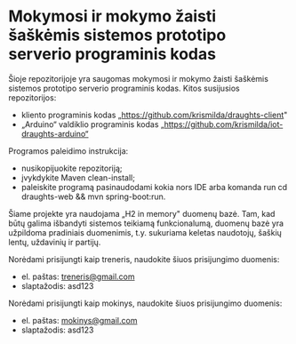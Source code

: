 # Mokymosi ir mokymo žaisti šaškėmis sistemos prototipo serverio programinis kodas

Šioje repozitorijoje yra saugomas mokymosi ir mokymo žaisti šaškėmis sistemos prototipo serverio programinis kodas. Kitos susijusios repozitorijos:
- kliento programinis kodas „https://github.com/krismilda/draughts-client"
- „Arduino“ valdiklio programinis kodas „https://github.com/krismilda/iot-draughts-arduino“

Programos paleidimo instrukcija:
- nusikopijuokite repozitoriją;
- įvykdykite Maven clean-install;
- paleiskite programą pasinaudodami kokia nors IDE arba komanda run cd draughts-web && mvn spring-boot:run. 

Šiame projekte yra naudojama „H2 in memory" duomenų bazė. Tam, kad būtų galima išbandyti sistemos teikiamą
funkcionalumą, duomenų bazė yra užpildoma pradiniais duomenimis, t.y. sukuriama keletas naudotojų, šaškių lentų, uždavinių ir partijų.

Norėdami prisijungti kaip treneris, naudokite šiuos prisijungimo duomenis:
- el. paštas: treneris@gmail.com
- slaptažodis: asd123

Norėdami prisijungti kaip mokinys, naudokite šiuos prisijungimo duomenis:
- el. paštas: mokinys@gmail.com
- slaptažodis: asd123
